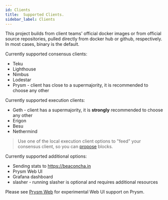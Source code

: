 ```yaml
---
id: Clients
title:  Supported Clients.
sidebar_label: Clients
---
```


This project builds from client teams' official docker images or from official source repositories, pulled
directly from docker hub or github, respectively. In most cases, binary is the default.

Currently supported consensus clients:
- Teku
- Lighthouse
- Nimbus
- Lodestar
- Prysm - client has close to a supermajority, it is recommended to choose any other

Currently supported execution clients:
- Geth - client has a supermajority, it is **strongly** recommended to choose any other
- Erigon
- Besu
- Nethermind

> Use one of the local execution client options to "feed"
> your consensus client, so you can [propose](https://ethos.dev/beacon-chain/) blocks.

Currently supported additional options:
- Sending stats to https://beaconcha.in
- Prysm Web UI
- Grafana dashboard
- slasher - running slasher is optional and requires additional resources

Please see [Prysm Web](../Usage/PrysmWeb.md) for experimental Web UI support on Prysm.
